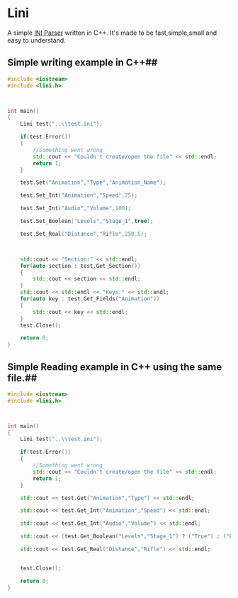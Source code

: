 # Lini
A simple [INI Parser](http://en.wikipedia.org/wiki/INI_file) written in C++. It's made to be fast,simple,small and easy to understand.


## Simple writing example in C++##

```cpp
#include <iostream>
#include <lini.h>



int main()
{
    Lini test("..\\test.ini");

    if(test.Error())
    {
        //Something went wrong
        std::cout << "Couldn't create/open the file" << std::endl;
        return 1;
    }

    test.Set("Animation","Type","Animation_Name");

    test.Set_Int("Animation","Speed",25);

    test.Set_Int("Audio","Volume",100);

    test.Set_Boolean("Levels","Stage_1",true);

    test.Set_Real("Distance","Rifle",250.5);



    std::cout << "Section:" << std::endl;
    for(auto section : test.Get_Section())
    {
        std::cout << section << std::endl;
    }
    std::cout << std::endl << "Keys:" << std::endl;
    for(auto key : test.Get_Fields("Animation"))
    {
        std::cout << key << std::endl;
    }
    test.Close();

    return 0;
}
```

## Simple Reading example in C++ using the same file.##

```cpp
#include <iostream>
#include <lini.h>



int main()
{
    Lini test("..\\test.ini");

    if(test.Error())
    {
        //Something went wrong
        std::cout << "Couldn't create/open the file" << std::endl;
        return 1;
    }

    std::cout << test.Get("Animation","Type") << std::endl;

    std::cout << test.Get_Int("Animation","Speed") << std::endl;

    std::cout << test.Get_Int("Audio","Volume") << std::endl;

    std::cout << (test.Get_Boolean("Levels","Stage_1") ? ("True") : ("False")) << std::endl;

    std::cout << test.Get_Real("Distance","Rifle") << std::endl;


    test.Close();

    return 0;
}
```

